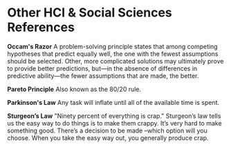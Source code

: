 # Other HCI & Social Sciences References 

**Occam's Razor**
A problem-solving principle states that among competing hypotheses that predict equally well, the one with the fewest assumptions should be selected. Other, more complicated solutions may ultimately prove to provide better predictions, but—in the absence of differences in predictive ability—the fewer assumptions that are made, the better.


**Pareto Principle**
Also known as the 80/20 rule.  


**Parkinson's Law**
Any task will inflate until all of the available time is spent.

**Sturgeon’s Law**
"Ninety percent of everything is crap." Sturgeon’s law tells us the easy way to do things is to make them crappy. It’s very hard to make something good. There’s a decision to be made –which option will you choose. When you take the easy way out, you generally produce crap.